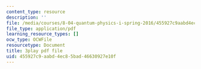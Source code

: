 ```yaml
---
content_type: resource
description: ''
file: /media/courses/8-04-quantum-physics-i-spring-2016/455927c9aabd4ec85bad46630927e10f_sPsDI0dICtc.pdf
file_type: application/pdf
learning_resource_types: []
ocw_type: OCWFile
resourcetype: Document
title: 3play pdf file
uid: 455927c9-aabd-4ec8-5bad-46630927e10f
---
```


